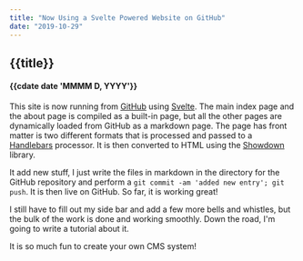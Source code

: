 ```yaml
---
title: "Now Using a Svelte Powered Website on GitHub"
date: "2019-10-29"
---
```


## {{title}}
#### {{cdate date 'MMMM D, YYYY'}}

This site is now running from [GitHub](https://GitHub.com) using 
[Svelte](https://svelte.dev). The main index page and the about page
is compiled as a built-in page, but all the other pages are dynamically
loaded from GitHub as a markdown page. The page has front matter is two
different formats that is processed and passed to a [Handlebars]() processor.
It is then converted to HTML using the [Showdown]() library.

It add new stuff, I just write the files in markdown in the directory for the
GitHub repository and perform a `git commit -am 'added new entry'; git push`. 
It is then live on GitHub. So far, it is working great!

I still have to fill out my side bar and add a few more bells and whistles, but
the bulk of the work is done and working smoothly. Down the road, I'm going to
write a tutorial about it.

It is so much fun to create your own CMS system!
